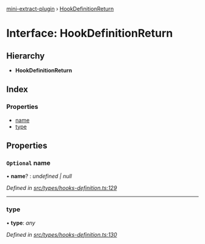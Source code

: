 [mini-extract-plugin](../README.md) › [HookDefinitionReturn](hookdefinitionreturn.md)

# Interface: HookDefinitionReturn

## Hierarchy

* **HookDefinitionReturn**

## Index

### Properties

* [name](hookdefinitionreturn.md#optional-name)
* [type](hookdefinitionreturn.md#type)

## Properties

### `Optional` name

• **name**? : *undefined | null*

*Defined in [src/types/hooks-definition.ts:129](https://github.com/JuroOravec/mini-extract-plugin/blob/9e394f3/src/types/hooks-definition.ts#L129)*

___

###  type

• **type**: *any*

*Defined in [src/types/hooks-definition.ts:130](https://github.com/JuroOravec/mini-extract-plugin/blob/9e394f3/src/types/hooks-definition.ts#L130)*
